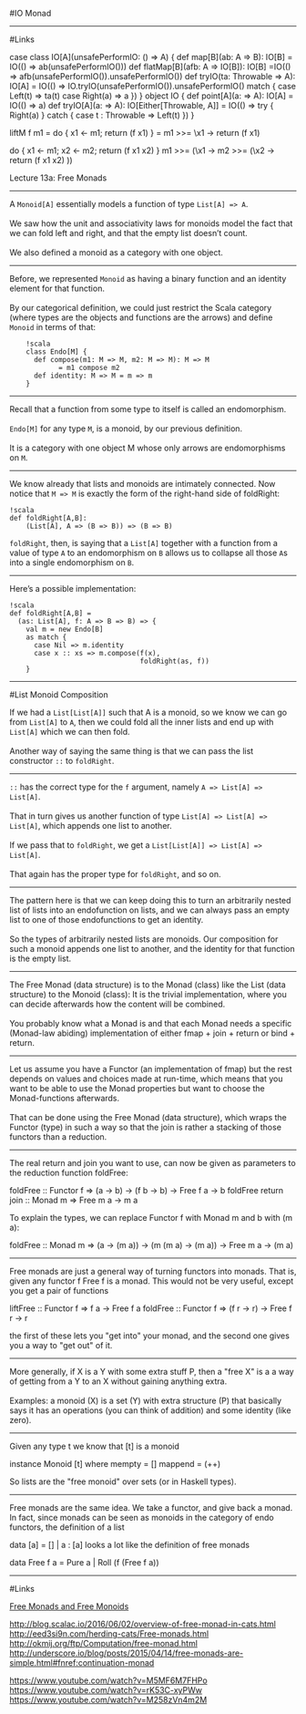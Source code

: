 
#IO Monad

---

#Links

case class IO[A](unsafePerformIO: () => A) {
  def map[B](ab: A => B): IO[B] = IO(() => ab(unsafePerformIO()))
  def flatMap[B](afb: A => IO[B]): IO[B] =IO(() => afb(unsafePerformIO()).unsafePerformIO())
  def tryIO(ta: Throwable => A): IO[A] =
    IO(() => IO.tryIO(unsafePerformIO()).unsafePerformIO() match {
      case Left(t) => ta(t)
      case Right(a) => a
    })
}
object IO {
  def point[A](a: => A): IO[A] = IO(() => a)
  def tryIO[A](a: => A): IO[Either[Throwable, A]] =
    IO(() => try { Right(a) } catch { case t : Throwable => Left(t) })
}


liftM f m1 = do { x1 <- m1; return (f x1) }
           = m1 >>= \x1 -> return (f x1)

do { x1 <- m1; x2 <- m2; return (f x1 x2) }
m1 >>= (\x1 -> m2 >>= (\x2 -> return (f x1 x2) ))

Lecture 13a: Free Monads

---

A `Monoid[A]` essentially models a function of type `List[A] => A`.
<br />
<br />
We saw how the unit and associativity laws for monoids model the fact that we can fold left and right, and that the empty list doesn’t count.
<br />
<br />
We also defined a monoid as a category with one object.

---

Before, we represented `Monoid` as having a binary function and an identity element for that function.
<br />
<br />
By our categorical definition, we could just restrict the Scala category (where types are the objects and functions are the arrows) and define `Monoid` in terms of that:

		!scala
		class Endo[M] {
		  def compose(m1: M => M, m2: M => M): M => M
				= m1 compose m2
		  def identity: M => M = m => m
		}

---

Recall that a function from some type to itself is called an endomorphism.
<br />
<br />
`Endo[M]` for any type `M`, is a monoid, by our previous definition.
<br />
<br />
It is a category with one object M whose only arrows are endomorphisms on `M`.

---

We know already that lists and monoids are intimately connected. Now notice that `M => M` is exactly the form of the right-hand side of foldRight:

	!scala
	def foldRight[A,B]:
		(List[A], A => (B => B)) => (B => B)

`foldRight`, then, is saying that a `List[A]` together with a function from a value of type `A` to an endomorphism on `B` allows us to collapse all those `A`s into a single endomorphism on `B`.

---

Here’s a possible implementation:

    !scala
    def foldRight[A,B] =
      (as: List[A], f: A => B => B) => {
        val m = new Endo[B]
        as match {
          case Nil => m.identity
          case x :: xs => m.compose(f(x),
                                    foldRight(as, f))
        }

---

#List Monoid Composition

If we had a `List[List[A]]` such that A is a monoid, so we know we can go from `List[A]` to `A`, then we could fold all the inner lists and end up with `List[A]` which we can then fold.
<br />
<br />
Another way of saying the same thing is that we can pass the list constructor `::` to `foldRight`.

---

`::` has the correct type for the `f` argument, namely `A => List[A] => List[A]`.
<br />
<br />
That in turn gives us another function of type `List[A] => List[A] => List[A]`, which appends one list to another.
<br />
<br />
If we pass that to `foldRight`, we get a `List[List[A]] => List[A] => List[A]`.
<br />
<br />
That again has the proper type for `foldRight`, and so on.

---

The pattern here is that we can keep doing this to turn an arbitrarily nested list of lists into an endofunction on lists, and we can always pass an empty list to one of those endofunctions to get an identity.
<br />
<br />
So the types of arbitrarily nested lists are monoids. Our composition for such a monoid appends one list to another, and the identity for that function is the empty list.


---

The Free Monad (data structure) is to the Monad (class) like the List (data structure) to the Monoid (class): It is the trivial implementation, where you can decide afterwards how the content will be combined.
<br />
<br />
You probably know what a Monad is and that each Monad needs a specific (Monad-law abiding) implementation of either fmap + join + return or bind + return.

---

Let us assume you have a Functor (an implementation of fmap) but the rest depends on values and choices made at run-time, which means that you want to be able to use the Monad properties but want to choose the Monad-functions afterwards.
<br />
<br />
That can be done using the Free Monad (data structure), which wraps the Functor (type) in such a way so that the join is rather a stacking of those functors than a reduction.

---

The real return and join you want to use, can now be given as parameters to the reduction function foldFree:

foldFree :: Functor f => (a -> b) -> (f b -> b) -> Free f a -> b
foldFree return join :: Monad m => Free m a -> m a

To explain the types, we can replace Functor f with Monad m and b with (m a):

foldFree :: Monad m => (a -> (m a)) -> (m (m a) -> (m a)) -> Free m a -> (m a)

---

Free monads are just a general way of turning functors into monads. That is, given any functor f Free f is a monad. This would not be very useful, except you get a pair of functions

liftFree :: Functor f => f a -> Free f a
foldFree :: Functor f => (f r -> r) -> Free f r -> r

the first of these lets you "get into" your monad, and the second one gives you a way to "get out" of it.

---

More generally, if X is a Y with some extra stuff P, then a "free X" is a a way of getting from a Y to an X without gaining anything extra.
<br />
<br />
Examples: a monoid (X) is a set (Y) with extra structure (P) that basically says it has an operations (you can think of addition) and some identity (like zero).

---

Given any type t we know that [t] is a monoid

instance Monoid [t] where
  mempty   = []
  mappend = (++)

So lists are the "free monoid" over sets (or in Haskell types).

---

Free monads are the same idea. We take a functor, and give back a monad. In fact, since monads can be seen as monoids in the category of endo functors, the definition of a list

data [a] = [] | a : [a]
looks a lot like the definition of free monads

data Free f a = Pure a | Roll (f (Free f a))

---

#Links

[Free Monads and Free Monoids](http://blog.higher-order.com/blog/2013/08/20/free-monads-and-free-monoids/)

http://blog.scalac.io/2016/06/02/overview-of-free-monad-in-cats.html
http://eed3si9n.com/herding-cats/Free-monads.html
http://okmij.org/ftp/Computation/free-monad.html
http://underscore.io/blog/posts/2015/04/14/free-monads-are-simple.html#fnref:continuation-monad

https://www.youtube.com/watch?v=M5MF6M7FHPo
https://www.youtube.com/watch?v=rK53C-xyPWw
https://www.youtube.com/watch?v=M258zVn4m2M
